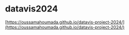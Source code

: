 # datavis2024

[https://oussamahoumada.github.io/datavis-project-2024/](https://oussamahoumada.github.io/datavis-project-2024/)
